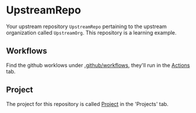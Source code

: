 # UpstreamRepo

Your upstream repository `UpstreamRepo` pertaining to the upstream organization called `UpstreamOrg`.
This repository is a learning example.

## Workflows

Find the github worklows under [.github/workflows](./.github/workflows), they'll run in the [Actions](https://github.com/UpstreamOrg/UpstreamRepo/actions) tab.

## Project

The project for this repository is called [Project](https://github.com/UpstreamOrg/UpstreamRepo/projects/1) in the 'Projects' tab.
